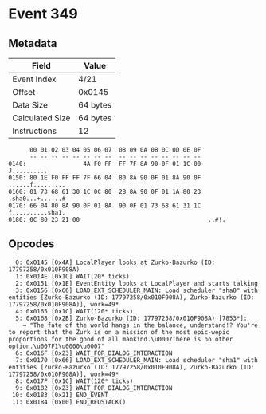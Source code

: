 # Event 349

## Metadata

| Field           | Value    |
|-----------------|----------|
| Event Index     | 4/21     |
| Offset          | 0x0145   |
| Data Size       | 64 bytes |
| Calculated Size | 64 bytes |
| Instructions    | 12       |

```
      00 01 02 03 04 05 06 07  08 09 0A 0B 0C 0D 0E 0F
      -- -- -- -- -- -- -- --  -- -- -- -- -- -- -- --
0140:                4A F0 FF  FF 7F 8A 90 0F 01 1C 00       J..........
0150: 80 1E F0 FF FF 7F 66 04  80 8A 90 0F 01 8A 90 0F  ......f.........
0160: 01 73 68 61 30 1C 0C 80  2B 8A 90 0F 01 1A 80 23  .sha0...+......#
0170: 66 04 80 8A 90 0F 01 8A  90 0F 01 73 68 61 31 1C  f..........sha1.
0180: 0C 80 23 21 00                                    ..#!.           
```

## Opcodes

```
  0: 0x0145 [0x4A] LocalPlayer looks at Zurko-Bazurko (ID: 17797258/0x010F908A)
  1: 0x014E [0x1C] WAIT(20* ticks)
  2: 0x0151 [0x1E] EventEntity looks at LocalPlayer and starts talking
  3: 0x0156 [0x66] LOAD_EXT_SCHEDULER_MAIN: Load scheduler "sha0" with entities [Zurko-Bazurko (ID: 17797258/0x010F908A), Zurko-Bazurko (ID: 17797258/0x010F908A)], work=49*
  4: 0x0165 [0x1C] WAIT(120* ticks)
  5: 0x0168 [0x2B] Zurko-Bazurko (ID: 17797258/0x010F908A) [7853*]:
    → "The fate of the world hangs in the balance, understand!? You're to report that the Zurk is on a mission of the most epic-wepic proportions for the good of all mankind.\u0007There is no other option.\u007F1\u0000\u0007"
  6: 0x016F [0x23] WAIT_FOR_DIALOG_INTERACTION
  7: 0x0170 [0x66] LOAD_EXT_SCHEDULER_MAIN: Load scheduler "sha1" with entities [Zurko-Bazurko (ID: 17797258/0x010F908A), Zurko-Bazurko (ID: 17797258/0x010F908A)], work=49*
  8: 0x017F [0x1C] WAIT(120* ticks)
  9: 0x0182 [0x23] WAIT_FOR_DIALOG_INTERACTION
 10: 0x0183 [0x21] END_EVENT
 11: 0x0184 [0x00] END_REQSTACK()
```
